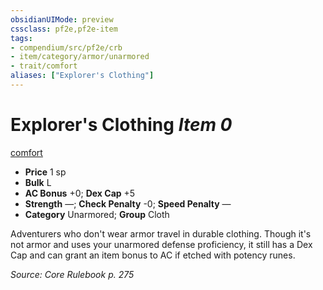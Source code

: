 ```yaml
---
obsidianUIMode: preview
cssclass: pf2e,pf2e-item
tags:
- compendium/src/pf2e/crb
- item/category/armor/unarmored
- trait/comfort
aliases: ["Explorer's Clothing"]
---
```

# Explorer's Clothing *Item 0*  
[comfort](rules/traits/comfort.md "Comfort Armor Trait")  

- **Price** 1 sp
- **Bulk** L
- **AC Bonus** +0; **Dex Cap** +5
- **Strength** —; **Check Penalty** -0; **Speed Penalty** —
- **Category** Unarmored; **Group** Cloth 

Adventurers who don't wear armor travel in durable clothing. Though it's not armor and uses your unarmored defense proficiency, it still has a Dex Cap and can grant an item bonus to AC if etched with potency runes.

*Source: Core Rulebook p. 275*